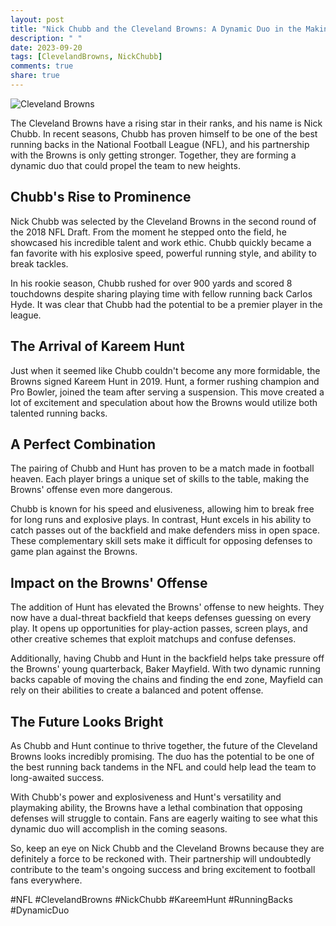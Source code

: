 ```yaml
---
layout: post
title: "Nick Chubb and the Cleveland Browns: A Dynamic Duo in the Making"
description: " "
date: 2023-09-20
tags: [ClevelandBrowns, NickChubb]
comments: true
share: true
---
```


![Cleveland Browns](https://source.unsplash.com/1600x900/?cleveland,browns,football)

The Cleveland Browns have a rising star in their ranks, and his name is Nick Chubb. In recent seasons, Chubb has proven himself to be one of the best running backs in the National Football League (NFL), and his partnership with the Browns is only getting stronger. Together, they are forming a dynamic duo that could propel the team to new heights. 

## Chubb's Rise to Prominence

Nick Chubb was selected by the Cleveland Browns in the second round of the 2018 NFL Draft. From the moment he stepped onto the field, he showcased his incredible talent and work ethic. Chubb quickly became a fan favorite with his explosive speed, powerful running style, and ability to break tackles. 

In his rookie season, Chubb rushed for over 900 yards and scored 8 touchdowns despite sharing playing time with fellow running back Carlos Hyde. It was clear that Chubb had the potential to be a premier player in the league.

## The Arrival of Kareem Hunt

Just when it seemed like Chubb couldn't become any more formidable, the Browns signed Kareem Hunt in 2019. Hunt, a former rushing champion and Pro Bowler, joined the team after serving a suspension. This move created a lot of excitement and speculation about how the Browns would utilize both talented running backs.

## A Perfect Combination

The pairing of Chubb and Hunt has proven to be a match made in football heaven. Each player brings a unique set of skills to the table, making the Browns' offense even more dangerous. 

Chubb is known for his speed and elusiveness, allowing him to break free for long runs and explosive plays. In contrast, Hunt excels in his ability to catch passes out of the backfield and make defenders miss in open space. These complementary skill sets make it difficult for opposing defenses to game plan against the Browns.

## Impact on the Browns' Offense

The addition of Hunt has elevated the Browns' offense to new heights. They now have a dual-threat backfield that keeps defenses guessing on every play. It opens up opportunities for play-action passes, screen plays, and other creative schemes that exploit matchups and confuse defenses.

Additionally, having Chubb and Hunt in the backfield helps take pressure off the Browns' young quarterback, Baker Mayfield. With two dynamic running backs capable of moving the chains and finding the end zone, Mayfield can rely on their abilities to create a balanced and potent offense.

## The Future Looks Bright

As Chubb and Hunt continue to thrive together, the future of the Cleveland Browns looks incredibly promising. The duo has the potential to be one of the best running back tandems in the NFL and could help lead the team to long-awaited success.

With Chubb's power and explosiveness and Hunt's versatility and playmaking ability, the Browns have a lethal combination that opposing defenses will struggle to contain. Fans are eagerly waiting to see what this dynamic duo will accomplish in the coming seasons.

So, keep an eye on Nick Chubb and the Cleveland Browns because they are definitely a force to be reckoned with. Their partnership will undoubtedly contribute to the team's ongoing success and bring excitement to football fans everywhere.

\#NFL #ClevelandBrowns #NickChubb #KareemHunt #RunningBacks #DynamicDuo